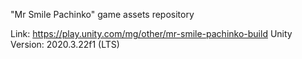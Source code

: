 "Mr Smile Pachinko" game assets repository

Link: https://play.unity.com/mg/other/mr-smile-pachinko-build 
Unity Version: 2020.3.22f1 (LTS)
